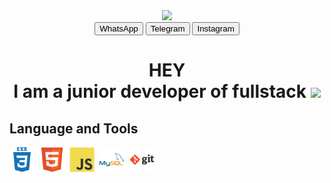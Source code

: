<div id="header" align="center">
  <img src="https://media.giphy.com/media/M9gbBd9nbDrOTu1Mqx/giphy.gif" width="100"/>
</div>

<div id="badges" align="center">
  <a href="https://wa.me/79248773157"><button >WhatsApp</button></a>
   <a href="https://t.me/@annmo_ro"><button >Telegram</button></a>
  <a href="https://www.instagram.com/___amorr__?igsh=MW5vODR1dHJqY3RpeQ=="><button >Instagram</button></a>
</div>

<h1 align="center">HEY<br> I am a junior developer of fullstack
<img src="https://media.giphy.com/media/v1.Y2lkPTc5MGI3NjExMnY2MWpuNmllbWViaHZraWN1M25vZTdmcHpycmR5OHIwNDg4MDhybSZlcD12MV9zdGlja2Vyc19zZWFyY2gmY3Q9cw/AOXNxxIJuBQdNTBblp/giphy.gif" width="30px"/>
</h1>

## Language and Tools

<div>
  <img src="https://github.com/devicons/devicon/blob/master/icons/css3/css3-plain-wordmark.svg"  title="CSS3" alt="CSS" width="40" height="40"/>&nbsp;
  <img src="https://github.com/devicons/devicon/blob/master/icons/html5/html5-original.svg" title="HTML5" alt="HTML" width="40" height="40"/>&nbsp;
  <img src="https://github.com/devicons/devicon/blob/master/icons/javascript/javascript-original.svg" title="JavaScript" alt="JavaScript" width="40" height="40"/>&nbsp;
  <img src="https://github.com/devicons/devicon/blob/master/icons/mysql/mysql-original-wordmark.svg" title="MySQL"  alt="MySQL" width="40" height="40"/>&nbsp;
  <img src="https://github.com/devicons/devicon/blob/master/icons/git/git-original-wordmark.svg" title="Git" **alt="Git" width="40" height="40"/>
</div>

